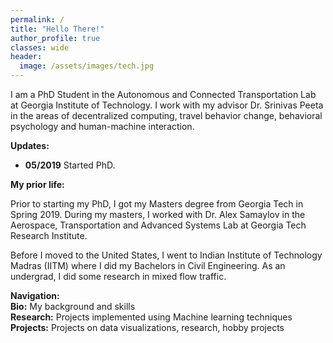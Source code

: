 ```yaml
---
permalink: /
title: "Hello There!"
author_profile: true
classes: wide
header:
  image: /assets/images/tech.jpg
---
```



I am a PhD Student in the Autonomous and Connected Transportation Lab at Georgia Institute of Technology. I work with my advisor Dr. Srinivas Peeta in the areas of decentralized computing, travel behavior change, behavioral psychology and human-machine interaction. 

**Updates:** 
- **05/2019** Started PhD.

**My prior life:** 

Prior to starting my PhD, I got my Masters degree from Georgia Tech in Spring 2019. During my masters, I worked with Dr. Alex Samaylov in the Aerospace, Transportation and Advanced Systems Lab at Georgia Tech Research Institute. 

Before I moved to the United States, I went to Indian Institute of Technology Madras (IITM) where I did my Bachelors in Civil Engineering. As an undergrad, I did some research in mixed flow traffic. 

**Navigation:**  
**Bio:** My background and skills  
**Research:** Projects implemented using Machine learning techniques  
**Projects:** Projects on data visualizations, research, hobby projects 
